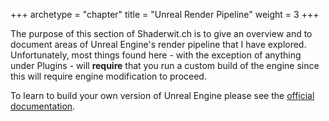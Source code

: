 +++
archetype = "chapter"
title = "Unreal Render Pipeline"
weight = 3
+++

The purpose of this section of Shaderwit.ch is to give an overview and to document areas of Unreal Engine's render pipeline
that I have explored. Unfortunately, most things found here - with the exception of anything under Plugins - will **require** 
that you run a custom build of the engine since this will require engine modification to proceed.

To learn to build your own version of Unreal Engine please see the [official documentation](https://dev.epicgames.com/documentation/en-us/unreal-engine/downloading-unreal-engine-source-code).